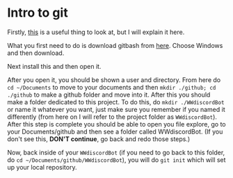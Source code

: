 # Intro to git

Firstly, [this](http://rogerdudler.github.io/git-guide/) is a useful thing to look at, but I will explain it here. 

What you first need to do is download gitbash from [here](https://git-scm.com/downloads). Choose Windows and then download.

Next install this and then open it.

After you open it, you should be shown a user and directory. From here do `cd ~/Documents` to move to your documents and then `mkdir ./github; cd ./github` to make a github folder and move into it. After this you should make a folder dedicated to this project. To do this, do `mkdir ./WWdiscordBot` or name it whatever you want, just make sure you remember if you named it differently (from here on I will refer to the project folder as `WWdiscordBot`).
After this step is complete you should be able to open you file explore, go to your Documents/github and then see a folder called WWdiscordBot. (If you don't see this, **DON'T continue**, go back and redo those steps.)

Now, back inside of your `WWdiscordBot` (if you need to go back to this folder, do `cd ~/Documents/github/WWdiscordBot`), you will do `git init` which will set up your local repository.
